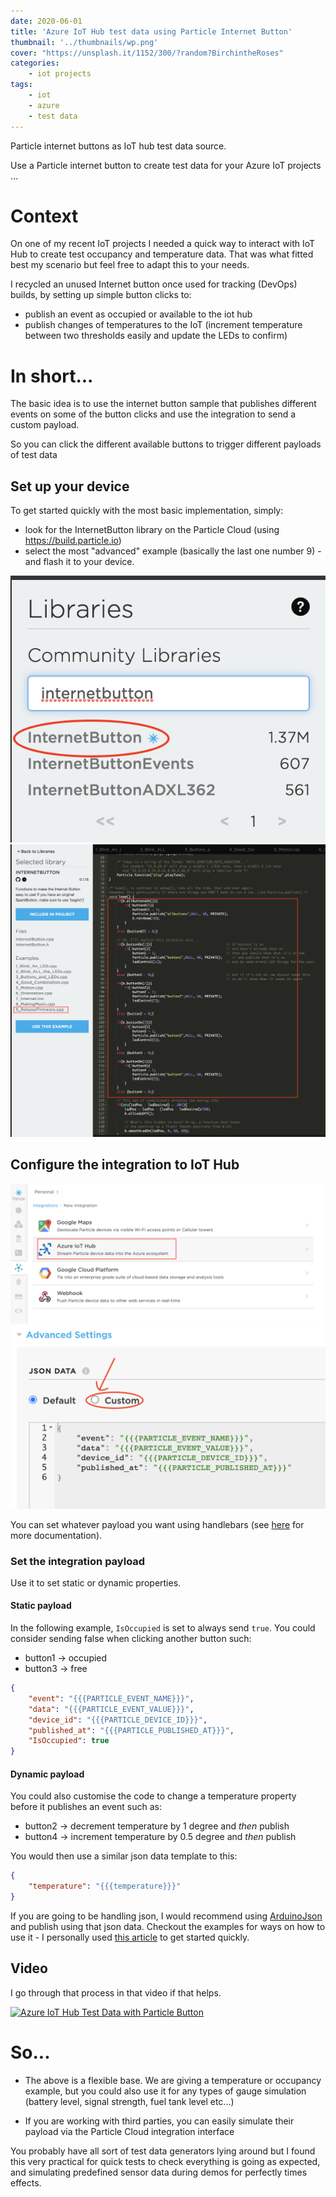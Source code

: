 ```yaml
---
date: 2020-06-01
title: 'Azure IoT Hub test data using Particle Internet Button'
thumbnail: '../thumbnails/wp.png'
cover: "https://unsplash.it/1152/300/?random?BirchintheRoses"
categories: 
    - iot projects
tags: 
    - iot
    - azure
    - test data
---
```


Particle internet buttons as IoT hub test data source.

Use a Particle internet button to create test data for your Azure IoT projects ...

# Context

On one of my recent IoT projects I needed a quick way to interact with IoT Hub to create test occupancy and temperature data. That was what fitted best my scenario but feel free to adapt this to your needs.

I recycled an unused Internet button once used for tracking (DevOps) builds, by setting up simple button clicks to:
- publish an event as occupied or available to the iot hub
- publish changes of temperatures to the IoT (increment temperature between two thresholds easily and update the LEDs to confirm)

# In short... 

The basic idea is to use the internet button sample that publishes different events on some of the button clicks and use the integration to send a custom payload. 

So you can click the different available buttons to trigger different payloads of test data

## Set up your device

To get started quickly with the most basic implementation, simply:
- look for the InternetButton library on the Particle Cloud (using https://build.particle.io)
- select the most "advanced" example (basically the last one number 9) - and flash it to your device.

![Search for the internet button library](./images/2020-06-particle-iot-button-iot-hub/search-library-internetbutton.png)
![Sample code number 9 from library](./images/2020-06-particle-iot-button-iot-hub/sample-code-9.png)

## Configure the integration to IoT Hub

![Select Azure IoT Hub interface](./images/2020-06-particle-iot-button-iot-hub/integration.png)
![Select Custom Json Data to use your own payload template](./images/2020-06-particle-iot-button-iot-hub/custom-json-data-payload.png)

You can set whatever payload you want using handlebars (see [here](https://docs.particle.io/reference/device-cloud/webhooks/) for more documentation).

### Set the integration payload

Use it to set static or dynamic properties. 

#### Static payload

In the following example, ```IsOccupied``` is set to always send ```true```. You could consider sending false when clicking another button such:
- button1 -> occupied
- button3 -> free

```json
{
    "event": "{{{PARTICLE_EVENT_NAME}}}",
    "data": "{{{PARTICLE_EVENT_VALUE}}}",
    "device_id": "{{{PARTICLE_DEVICE_ID}}}",
    "published_at": "{{{PARTICLE_PUBLISHED_AT}}}",
    "IsOccupied": true
}
```

#### Dynamic payload

You could also customise the code to change a temperature property before it publishes an event such as:
- button2 -> decrement temperature by 1 degree and _then_ publish
- button4 -> increment temperature by 0.5 degree and _then_ publish

You would then use a similar json data template to this:

```json
{
    "temperature": "{{{temperature}}}"
}
```

If you are going to be handling json, I would recommend using [ArduinoJson](https://build.particle.io/libs/ArduinoJson) and publish using that json data. Checkout the examples for ways on how to use it - I personally used [this article](https://blog.particle.io/integrate-particle-with-azure-iot-central/) to get started quickly.

## Video

I go through that process in that video if that helps.

[![Azure IoT Hub Test Data with Particle Button](http://img.youtube.com/vi/30VliGVqnIg/0.jpg)](https://www.youtube.com/watch?v=30VliGVqnIg "Azure IoT Hub Test Data with Particle Button")

# So... 

- The above is a flexible base. We are giving a temperature or occupancy example, but you could also use it for any types of gauge simulation (battery level, signal strength, fuel tank level etc...)

- If you are working with third parties, you can easily simulate their payload via the Particle Cloud integration interface

You probably have all sort of test data generators lying around but I found this very practical for quick tests to check everything is going as expected, and simulating predefined sensor data during demos for perfectly times effects.
